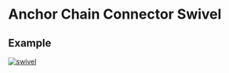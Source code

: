 # Anchor Chain Connector Swivel

## Example

[![swivel](https://ca.binnacle.com/images/productimages/24398A-MED.jpg)](https://ca.binnacle.com/Docking-and-Mooring-Anchor-Holders-Stops-&-Connectors/c33_52/p2469/Anchor-Chain-Connector-Swivel-5/16%22-and-3/8%22-Chain/product_info.html)
